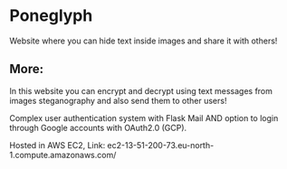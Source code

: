 
# Poneglyph

Website where you can hide text inside images and share it with others!


## More:
In this website you can encrypt and decrypt using  text messages from images steganography and also send them to other users!

Complex user authentication system with Flask Mail AND option to login through Google accounts with OAuth2.0 (GCP).

Hosted in AWS EC2, Link: ec2-13-51-200-73.eu-north-1.compute.amazonaws.com/
